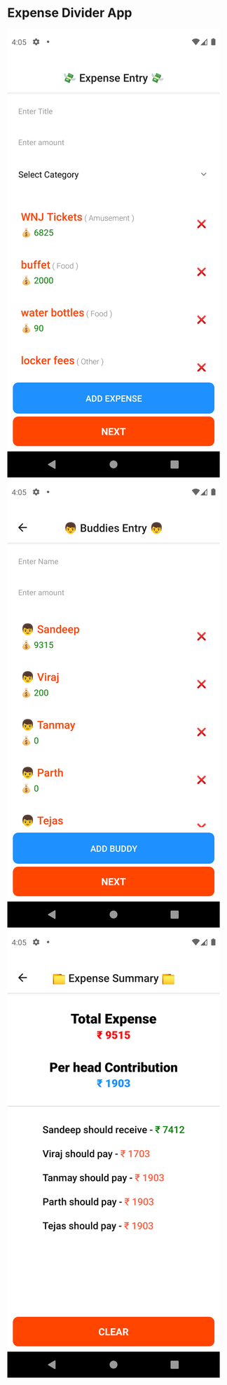 # Expense Divider App

![Image Description](/assets/ss1.png)
![Image Description](/assets/ss2.png)
![Image Description](/assets/ss3.png)
